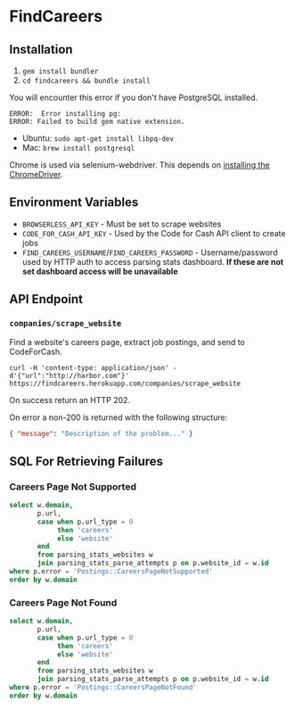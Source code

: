 # FindCareers

## Installation

1. `gem install bundler`
1. `cd findcareers && bundle install`

You will encounter this error if you don't have PostgreSQL installed. 
```
ERROR:  Error installing pg:
ERROR: Failed to build gem native extension.
```
* Ubuntu: `sudo apt-get install libpq-dev`
* Mac: `brew install postgresql`

Chrome is used via selenium-webdriver. This depends on [installing the ChromeDriver](https://github.com/SeleniumHQ/selenium/wiki/ChromeDriver).

## Environment Variables

* `BROWSERLESS_API_KEY` - Must be set to scrape websites
* `CODE_FOR_CASH_API_KEY` - Used by the Code for Cash API client to create jobs
* `FIND_CAREERS_USERNAME`/`FIND_CAREERS_PASSWORD` - Username/password used by HTTP auth to access parsing stats dashboard.
  **If these are not set dashboard access will be unavailable**

## API Endpoint

### `companies/scrape_website`

Find a website's careers page, extract job postings, and send to CodeForCash.

```
curl -H 'content-type: application/json' -d'{"url":"http://harbor.com"}' https://findcareers.herokuapp.com/companies/scrape_website
```
On success return an HTTP 202.

On error a non-200 is returned with the following structure:


```json
{ "message": "Description of the problem..." }
```

## SQL For Retrieving Failures

### Careers Page Not Supported

```sql
select w.domain,
       p.url,
       case when p.url_type = 0
            then 'careers'
            else 'website'
       end
       from parsing_stats_websites w
       join parsing_stats_parse_attempts p on p.website_id = w.id
where p.error = 'Postings::CareersPageNotSupported'
order by w.domain
```

### Careers Page Not Found

```sql
select w.domain,
       p.url,
       case when p.url_type = 0
            then 'careers'
            else 'website'
       end
       from parsing_stats_websites w
       join parsing_stats_parse_attempts p on p.website_id = w.id
where p.error = 'Postings::CareersPageNotFound'
order by w.domain
```
